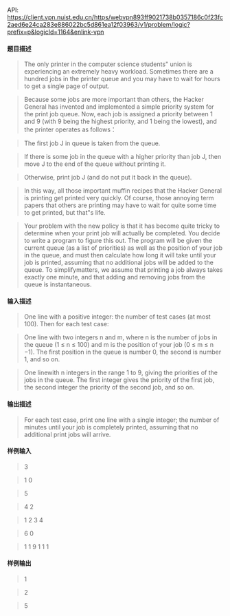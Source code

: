 API: https://client.vpn.nuist.edu.cn/https/webvpn893ff9021738b0357186c0f23fc2aed6e24ca283e886022bc5d861ea12f03963/v1/problem/logic?prefix=p&logicId=1164&enlink-vpn

#### 题目描述
> The only printer in the computer science students" union is experiencing an extremely heavy workload. Sometimes there are a hundred jobs in the printer queue and you may have to wait for hours to get a single page of output. 

> Because some jobs are more important than others, the Hacker General has invented and implemented a simple priority system for the print job queue. Now, each job is assigned a priority between 1 and 9 (with 9 being the highest priority, and 1 being the lowest), and the printer operates as follows：

> The first job J in queue is taken from the queue.

> If there is some job in the queue with a higher priority than job J, then move J to the end of the queue without printing it.

> Otherwise, print job J (and do not put it back in the queue).

> In this way, all those important muffin recipes that the Hacker General is printing get printed very quickly. Of course, those annoying term papers that others are printing may have to wait for quite some time to get printed, but that"s life. 

> Your problem with the new policy is that it has become quite tricky to determine when your print job will actually be completed. You decide to write a program to figure this out. The program will be given the current queue (as a list of priorities) as well as the position of your job in the queue, and must then calculate how long it will take until your job is printed, assuming that no additional jobs will be added to the queue. To simplifymatters, we assume that printing a job always takes exactly one minute, and that adding and removing jobs from the queue is instantaneous.

#### 输入描述
> One line with a positive integer: the number of test cases (at most 100). Then for each test case:

> One line with two integers n and m, where n is the number of jobs in the queue (1 &le; n &le; 100) and m is the position of your job (0 &le; m &le; n &minus;1). The first position in the queue is number 0, the second is number 1, and so on.

> One linewith n integers in the range 1 to 9, giving the priorities of the jobs in the queue. The first integer gives the priority of the first job, the second integer the priority of the second job, and so on.

#### 输出描述
> For each test case, print one line with a single integer; the number of minutes until your job is completely printed, assuming that no additional print jobs will arrive.

#### 样例输入
> 3

> 1 0

> 5

> 4 2

> 1 2 3 4

> 6 0

> 1 1 9 1 1 1

#### 样例输出
> 1

> 2

> 5